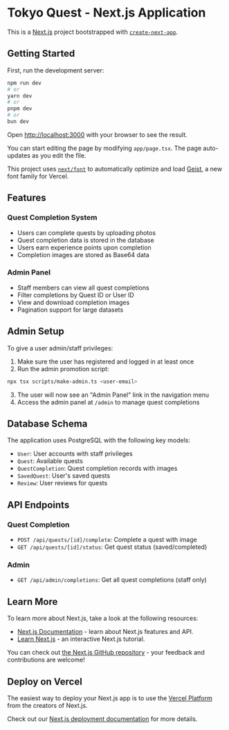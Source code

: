 # Tokyo Quest - Next.js Application

This is a [Next.js](https://nextjs.org) project bootstrapped with [`create-next-app`](https://nextjs.org/docs/app/api-reference/cli/create-next-app).

## Getting Started

First, run the development server:

```bash
npm run dev
# or
yarn dev
# or
pnpm dev
# or
bun dev
```

Open [http://localhost:3000](http://localhost:3000) with your browser to see the result.

You can start editing the page by modifying `app/page.tsx`. The page auto-updates as you edit the file.

This project uses [`next/font`](https://nextjs.org/docs/app/building-your-application/optimizing/fonts) to automatically optimize and load [Geist](https://vercel.com/font), a new font family for Vercel.

## Features

### Quest Completion System
- Users can complete quests by uploading photos
- Quest completion data is stored in the database
- Users earn experience points upon completion
- Completion images are stored as Base64 data

### Admin Panel
- Staff members can view all quest completions
- Filter completions by Quest ID or User ID
- View and download completion images
- Pagination support for large datasets

## Admin Setup

To give a user admin/staff privileges:

1. Make sure the user has registered and logged in at least once
2. Run the admin promotion script:

```bash
npx tsx scripts/make-admin.ts <user-email>
```

3. The user will now see an "Admin Panel" link in the navigation menu
4. Access the admin panel at `/admin` to manage quest completions

## Database Schema

The application uses PostgreSQL with the following key models:
- `User`: User accounts with staff privileges
- `Quest`: Available quests
- `QuestCompletion`: Quest completion records with images
- `SavedQuest`: User's saved quests
- `Review`: User reviews for quests

## API Endpoints

### Quest Completion
- `POST /api/quests/[id]/complete`: Complete a quest with image
- `GET /api/quests/[id]/status`: Get quest status (saved/completed)

### Admin
- `GET /api/admin/completions`: Get all quest completions (staff only)

## Learn More

To learn more about Next.js, take a look at the following resources:

- [Next.js Documentation](https://nextjs.org/docs) - learn about Next.js features and API.
- [Learn Next.js](https://nextjs.org/learn) - an interactive Next.js tutorial.

You can check out [the Next.js GitHub repository](https://github.com/vercel/next.js) - your feedback and contributions are welcome!

## Deploy on Vercel

The easiest way to deploy your Next.js app is to use the [Vercel Platform](https://vercel.com/new?utm_medium=default-template&filter=next.js&utm_source=create-next-app&utm_campaign=create-next-app-readme) from the creators of Next.js.

Check out our [Next.js deployment documentation](https://nextjs.org/docs/app/building-your-application/deploying) for more details.
